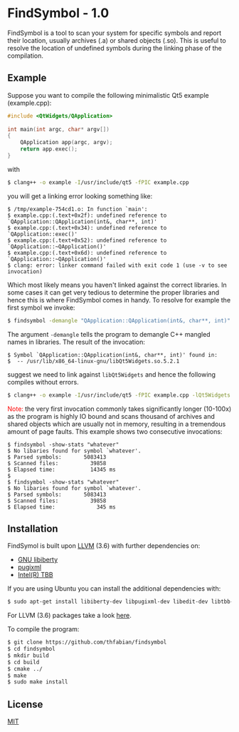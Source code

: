 # FindSymbol - 1.0
FindSymbol is a tool to scan your system for specific symbols and report their location, usually archives (.a) or shared objects (.so). This is useful to resolve the location of undefined symbols during the linking phase of the compilation.

## Example
Suppose you want to compile the following minimalistic Qt5 example (example.cpp):
```c++
#include <QtWidgets/QApplication>
 
int main(int argc, char* argv[]) 
{
    QApplication app(argc, argv);
    return app.exec();
}
```
with
```sh
$ clang++ -o example -I/usr/include/qt5 -fPIC example.cpp 
```
you will get a linking error looking something like:
```
$ /tmp/example-754cd1.o: In function `main':
$ example.cpp:(.text+0x2f): undefined reference to `QApplication::QApplication(int&, char**, int)'
$ example.cpp:(.text+0x34): undefined reference to `QApplication::exec()'
$ example.cpp:(.text+0x52): undefined reference to `QApplication::~QApplication()'
$ example.cpp:(.text+0x6d): undefined reference to `QApplication::~QApplication()'
$ clang: error: linker command failed with exit code 1 (use -v to see invocation)
```
Which most likely means you haven't linked against the correct libraries. In some cases it can get very tedious to determine the proper libraries and hence this is where FindSymbol comes in handy. To resolve for example the first symbol we invoke:
```sh
$ findsymbol -demangle "QApplication::QApplication(int&, char**, int)"
```
The argument `-demangle` tells the program to demangle C++ mangled names in libraries. The result of the invocation:
```
$ Symbol `QApplication::QApplication(int&, char**, int)' found in:
$  -- /usr/lib/x86_64-linux-gnu/libQt5Widgets.so.5.2.1
```
suggest we need to link against `libQt5Widgets` and hence the following compiles without errors.
```sh
$ clang++ -o example -I/usr/include/qt5 -fPIC example.cpp -lQt5Widgets 
```
<span style="color:red">Note:</span> the very first invocation commonly takes significantly longer (10-100x) as the program is highly IO bound and scans thousand of archives and shared objects which are usually not in memory, resulting in a tremendous amount of page faults. This example shows two consecutive invocations:
```
$ findsymbol -show-stats "whatever"
$ No libaries found for symbol `whatever'.
$ Parsed symbols:       5083413 
$ Scanned files:          39858 
$ Elapsed time:           14345 ms
$
$ findsymbol -show-stats "whatever"
$ No libaries found for symbol `whatever'.
$ Parsed symbols:       5083413 
$ Scanned files:          39858 
$ Elapsed time:             345 ms

```

## Installation
FindSymol is built upon [LLVM](http://llvm.org/) (3.6) with further dependencies on:
* [GNU libiberty](https://code.google.com/p/toolbox-of-eric/downloads/detail?name=libiberty.tar.gz&can=2&q=)
* [pugixml](http://pugixml.org/)
* [Intel(R) TBB](https://www.threadingbuildingblocks.org/)

If you are using Ubuntu you can install the additional dependencies with:
```sh
$ sudo apt-get install libiberty-dev libpugixml-dev libedit-dev libtbb-dev 
```
For LLVM (3.6) packages take a look [here](http://llvm.org/apt/).

To compile the program:
```sh
$ git clone https://github.com/thfabian/findsymbol
$ cd findsymbol
$ mkdir build
$ cd build
$ cmake ../
$ make
$ sudo make install
```
## License
[MIT](https://opensource.org/licenses/MIT)

